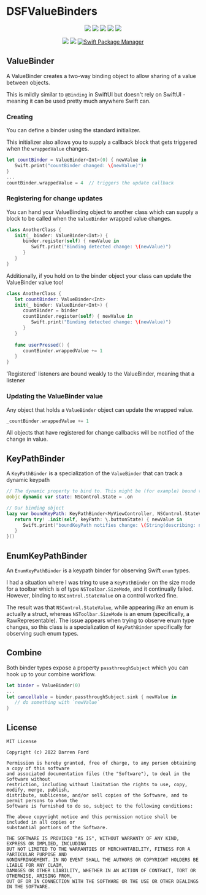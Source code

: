 # DSFValueBinders

<p align="center">
    <img src="https://img.shields.io/github/v/tag/dagronf/DSFValueBinders" />
    <img src="https://img.shields.io/badge/macOS-10.12+-red" />
    <img src="https://img.shields.io/badge/iOS-13+-blue" />
    <img src="https://img.shields.io/badge/tvOS-13+-orange" />
    <img src="https://img.shields.io/badge/mac Catalyst-supported-green" />
</p>

<p align="center">
    <img src="https://img.shields.io/badge/Swift-5.3-orange.svg" />
    <img src="https://img.shields.io/badge/License-MIT-lightgrey" />
    <a href="https://swift.org/package-manager">
        <img src="https://img.shields.io/badge/spm-compatible-brightgreen.svg?style=flat" alt="Swift Package Manager" />
    </a>
</p>

## ValueBinder

A ValueBinder creates a two-way binding object to allow sharing of a value between objects.

This is mildly similar to `@Binding` in SwiftUI but doesn't rely on SwiftUI - meaning it can be used pretty much anywhere Swift can.

### Creating

You can define a binder using the standard initializer.

This initializer also allows you to supply a callback block that gets triggered when the `wrappedValue` changes.

```swift
let countBinder = ValueBinder<Int>(0) { newValue in
   Swift.print("countBinder changed: \(newValue)")
}
...
countBinder.wrappedValue = 4  // triggers the update callback
```

### Registering for change updates

You can hand your ValueBinding object to another class which can supply a block to be called when the `ValueBinder` wrapped value changes.

```swift
class AnotherClass {
   init(_ binder: ValueBinder<Int>) {
      binder.register(self) { newValue in
         Swift.print("Binding detected change: \(newValue)")
      }
   }
}
```

Additionally, if you hold on to the binder object your class can update the ValueBinder value too!

```swift
class AnotherClass {
   let countBinder: ValueBinder<Int> 
   init(_ binder: ValueBinder<Int>) {
      countBinder = binder
      countBinder.register(self) { newValue in
         Swift.print("Binding detected change: \(newValue)")
      }
   }
   
   func userPressed() {
      countBinder.wrappedValue += 1
   }
}
```

'Registered' listeners are bound weakly to the ValueBinder, meaning that a listener 

### Updating the ValueBinder value

Any object that holds a `ValueBinder` object can update the wrapped value. 

```swift
_countBinder.wrappedValue += 1
```

All objects that have registered for change callbacks will be notified of the change in value.

## KeyPathBinder

A `KeyPathBinder` is a specialization of the `ValueBinder` that can track a dynamic keypath

```swift
// The dynamic property to bind to. This might be (for example) bound to a control from interface builder.
@objc dynamic var state: NSControl.State = .on

// Our binding object
lazy var boundKeyPath: KeyPathBinder<MyViewController, NSControl.StateValue> = {
   return try! .init(self, keyPath: \.buttonState) { newValue in
      Swift.print("boundKeyPath notifies change: \(String(describing: newValue))")
   }
}()
```

## EnumKeyPathBinder

An `EnumKeyPathBinder` is a keypath binder for observing Swift `enum` types.

I had a situation where I was tring to use a `KeyPathBinder` on the size mode for a toolbar which is of type 
`NSToolbar.SizeMode`, and it continually failed. However, binding to `NSControl.StateValue` on a control worked fine.

The result was that `NSControl.StateValue`, while appearing _like_ an enum is actually a struct, whereas `NSToolbar.SizeMode`
is an enum (specifically, a RawRepresentable).  The issue appears when trying to observe enum type changes, so this class
is a specialization of `KeyPathBinder` specifically for observing such enum types.

## Combine

Both binder types expose a property `passthroughSubject` which you can hook up to your combine workflow.

```swift
let binder = ValueBinder(0) 
...
let cancellable = binder.passthroughSubject.sink { newValue in
   // do something with `newValue`
}
```

## License

```
MIT License

Copyright (c) 2022 Darren Ford

Permission is hereby granted, free of charge, to any person obtaining a copy of this software
and associated documentation files (the "Software"), to deal in the Software without
restriction, including without limitation the rights to use, copy, modify, merge, publish,
distribute, sublicense, and/or sell copies of the Software, and to permit persons to whom the
Software is furnished to do so, subject to the following conditions:

The above copyright notice and this permission notice shall be included in all copies or
substantial portions of the Software.

THE SOFTWARE IS PROVIDED "AS IS", WITHOUT WARRANTY OF ANY KIND, EXPRESS OR IMPLIED, INCLUDING
BUT NOT LIMITED TO THE WARRANTIES OF MERCHANTABILITY, FITNESS FOR A PARTICULAR PURPOSE AND
NONINFRINGEMENT. IN NO EVENT SHALL THE AUTHORS OR COPYRIGHT HOLDERS BE LIABLE FOR ANY CLAIM,
DAMAGES OR OTHER LIABILITY, WHETHER IN AN ACTION OF CONTRACT, TORT OR OTHERWISE, ARISING FROM,
OUT OF OR IN CONNECTION WITH THE SOFTWARE OR THE USE OR OTHER DEALINGS IN THE SOFTWARE.
```
